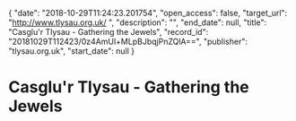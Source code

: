 {
  "date": "2018-10-29T11:24:23.201754", 
  "open_access": false, 
  "target_url": "http://www.tlysau.org.uk/ ", 
  "description": "", 
  "end_date": null, 
  "title": "Casglu'r Tlysau - Gathering the Jewels", 
  "record_id": "20181029T112423/0z4AmUl+MLpBJbqjPnZQlA==", 
  "publisher": "tlysau.org.uk", 
  "start_date": null
}

# Casglu'r Tlysau - Gathering the Jewels

